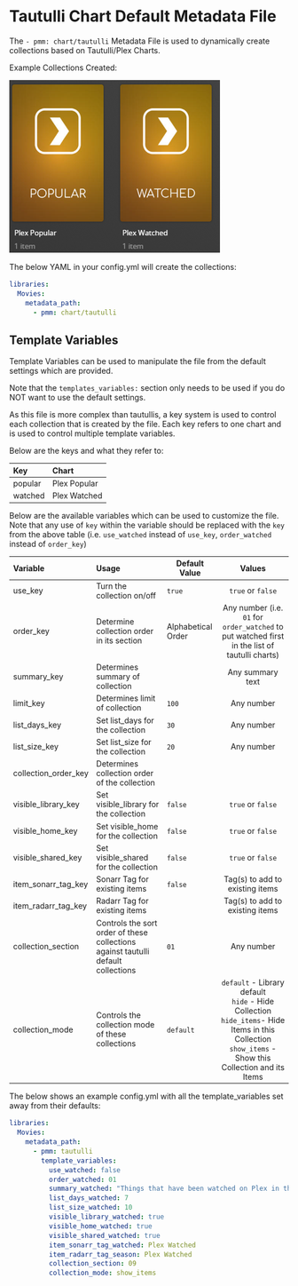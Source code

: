# Tautulli Chart Default Metadata File

The `- pmm: chart/tautulli` Metadata File is used to dynamically create collections based on Tautulli/Plex Charts.

Example Collections Created:

![](../images/tautulli.png)

The below YAML in your config.yml will create the collections:
```yaml
libraries:
  Movies:
    metadata_path:
      - pmm: chart/tautulli
```

## Template Variables
Template Variables can be used to manipulate the file from the default settings which are provided. 

Note that the `templates_variables:` section only needs to be used if you do NOT want to use the default settings.

As this file is more complex than tautullis, a key system is used to control each collection that is created by the file. Each key refers to one chart and is used to control multiple template variables.

Below are the keys and what they refer to:

| Key      | Chart        |
|:---------|:-------------|
| popular  | Plex Popular |
| watched  | Plex Watched |


Below are the available variables which can be used to customize the file. Note that any use of `key` within the variable should be replaced with the `key` from the above table (i.e. `use_watched` instead of `use_key`, `order_watched` instead of `order_key`)


| Variable               | Usage                                                                             | Default Value      |                                                                             Values                                                                             |
|:-----------------------|:----------------------------------------------------------------------------------|--------------------|:--------------------------------------------------------------------------------------------------------------------------------------------------------------:|
| use_key                | Turn the collection on/off                                                        | `true`             |                                                                       `true` or `false`                                                                        |
| order_key              | Determine collection order in its section                                         | Alphabetical Order |                                 Any number (i.e. `01` for `order_watched` to put watched first in the list of tautulli charts)                                 |
| summary_key            | Determines summary of collection                                                  |                    |                                                                        Any summary text                                                                        |
| limit_key              | Determines limit of collection                                                    | `100`              |                                                                           Any number                                                                           |
| list_days_key          | Set list_days for the collection                                                  | `30`               |                                                                           Any number                                                                           |
| list_size_key          | Set list_size for the collection                                                  | `20`               |                                                                           Any number                                                                           |
| collection_order_key   | Determines collection order of the collection                                     |                    |                                                                                                                                                                |
| visible_library_key    | Set visible_library for the collection                                            | `false`            |                                                                       `true` or `false`                                                                        |
| visible_home_key       | Set visible_home for the collection                                               | `false`            |                                                                       `true` or `false`                                                                        |
| visible_shared_key     | Set visible_shared for the collection                                             | `false`            |                                                                       `true` or `false`                                                                        |
| item_sonarr_tag_key    | Sonarr Tag for existing items                                                     | `false`            |                                                                Tag(s) to add to existing items                                                                 |
| item_radarr_tag_key    | Radarr Tag for existing items                                                     |                    |                                                                Tag(s) to add to existing items                                                                 |
| collection_section     | Controls the sort order of these collections against tautulli default collections | `01`               |                                                                           Any number                                                                           |
| collection_mode        | Controls the collection mode of these collections                                 | `default`          | `default` - Library default<br/>`hide` - Hide Collection<br/>`hide_items`- Hide Items in this Collection<br/>`show_items` - Show this Collection and its Items |

The below shows an example config.yml with all the template_variables set away from their defaults:

```yaml
libraries:
  Movies:
    metadata_path:
      - pmm: tautulli
        template_variables:
          use_watched: false
          order_watched: 01
          summary_watched: "Things that have been watched on Plex in the past 7 days"
          list_days_watched: 7
          list_size_watched: 10
          visible_library_watched: true
          visible_home_watched: true
          visible_shared_watched: true
          item_sonarr_tag_watched: Plex Watched
          item_radarr_tag_season: Plex Watched
          collection_section: 09
          collection_mode: show_items
```
